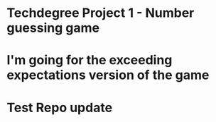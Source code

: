 # Techdegree Project 1 - Number guessing game
# I'm going for the exceeding expectations version of the game
# Test Repo update
